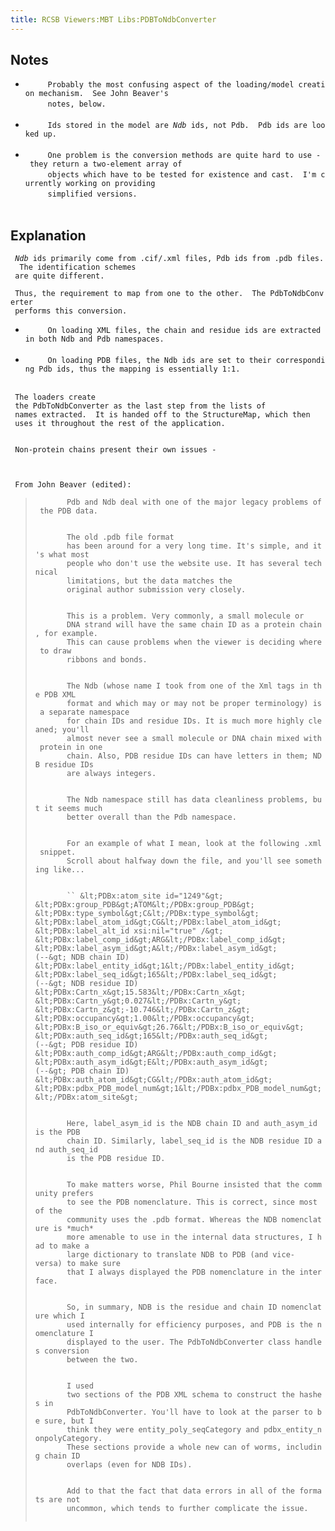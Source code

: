 ```yaml
---
title: RCSB Viewers:MBT Libs:PDBToNdbConverter
---
```


Notes
-----

-   `     Probably the most confusing aspect of the loading/model creation mechanism.  See John Beaver's`  
    `     notes, below.`  
    `   `
-   `     Ids stored in the model are `<em>`Ndb`</em>` ids, not Pdb.  Pdb ids are looked up.`  
    `   `
-   `     One problem is the conversion methods are quite hard to use - they return a two-element array of`  
    `     objects which have to be tested for existence and cast.  I'm currently working on providing`  
    `     simplified versions.`  
    `   `

Explanation
-----------

` `<em>`Ndb`</em>` ids primarily come from .cif/.xml files, Pdb ids from .pdb files.  The identification schemes`  
` are quite different.`

` Thus, the requirement to map from one to the other.  The `<span class="classname">`PdbToNdbConverter`</span>  
` performs this conversion.`

-   `     On loading XML files, the chain and residue ids are extracted in both Ndb and Pdb namespaces.`  
    `   `
-   `     On loading PDB files, the Ndb ids are set to their corresponding Pdb ids, thus the mapping is essentially 1:1.`  
    `   `

` The loaders create`  
` the `<span class="classname">`PdbToNdbConverter`</span>` as the last step from the lists of`  
` names extracted.  It is handed off to the `<span class="classname">`StructureMap`</span>`, which then`  
` uses it throughout the rest of the application.`  
` `

` Non-protein chains present their own issues - `  
` `  
` `

` From John Beaver (edited):`

> `       Pdb and Ndb deal with one of the major legacy problems of the PDB data.`  
> `       `
>
> `       The old .pdb file format`  
> `       has been around for a very long time. It's simple, and it's what most `  
> `       people who don't use the website use. It has several technical `  
> `       limitations, but the data matches the `  
> `       original author submission very closely.`  
> `       `
>
> `       This is a problem. Very commonly, a small molecule or `  
> `       DNA strand will have the same chain ID as a protein chain, for example. `  
> `       This can cause problems when the viewer is deciding where to draw `  
> `       ribbons and bonds.`  
> `       `
>
> `       The Ndb (whose name I took from one of the Xml tags in the PDB XML `  
> `       format and which may or may not be proper terminology) is a separate namespace `  
> `       for chain IDs and residue IDs. It is much more highly cleaned; you'll `  
> `       almost never see a small molecule or DNA chain mixed with protein in one `  
> `       chain. Also, PDB residue IDs can have letters in them; NDB residue IDs `  
> `       are always integers.`  
> `       `
>
> `       The Ndb namespace still has data cleanliness problems, but it seems much `  
> `       better overall than the Pdb namespace.`  
> `       `
>
> `       For an example of what I mean, look at the following .xml snippet.`  
> `       Scroll about halfway down the file, and you'll see something like...`  
> `       `
>
> `       ``
>               &lt;PDBx:atom_site id="1249"&gt;
>                  &lt;PDBx:group_PDB&gt;ATOM&lt;/PDBx:group_PDB&gt;
>                  &lt;PDBx:type_symbol&gt;C&lt;/PDBx:type_symbol&gt;
>                  &lt;PDBx:label_atom_id&gt;CG&lt;/PDBx:label_atom_id&gt;
>                  &lt;PDBx:label_alt_id xsi:nil="true" /&gt;
>                  &lt;PDBx:label_comp_id&gt;ARG&lt;/PDBx:label_comp_id&gt;
>                  &lt;PDBx:label_asym_id&gt;A&lt;/PDBx:label_asym_id&gt;             (--&gt; NDB chain ID)
>                  &lt;PDBx:label_entity_id&gt;1&lt;/PDBx:label_entity_id&gt;
>                  &lt;PDBx:label_seq_id&gt;165&lt;/PDBx:label_seq_id&gt;             (--&gt; NDB residue ID)
>                  &lt;PDBx:Cartn_x&gt;15.583&lt;/PDBx:Cartn_x&gt;
>                  &lt;PDBx:Cartn_y&gt;0.027&lt;/PDBx:Cartn_y&gt;
>                  &lt;PDBx:Cartn_z&gt;-10.746&lt;/PDBx:Cartn_z&gt;
>                  &lt;PDBx:occupancy&gt;1.00&lt;/PDBx:occupancy&gt;
>                  &lt;PDBx:B_iso_or_equiv&gt;26.76&lt;/PDBx:B_iso_or_equiv&gt;
>                  &lt;PDBx:auth_seq_id&gt;165&lt;/PDBx:auth_seq_id&gt;               (--&gt; PDB residue ID)
>                  &lt;PDBx:auth_comp_id&gt;ARG&lt;/PDBx:auth_comp_id&gt;
>                  &lt;PDBx:auth_asym_id&gt;E&lt;/PDBx:auth_asym_id&gt;               (--&gt; PDB chain ID)
>                  &lt;PDBx:auth_atom_id&gt;CG&lt;/PDBx:auth_atom_id&gt;
>                  &lt;PDBx:pdbx_PDB_model_num&gt;1&lt;/PDBx:pdbx_PDB_model_num&gt;
>               &lt;/PDBx:atom_site&gt;
>         `  
> `       `
>
> `       Here, label_asym_id is the NDB chain ID and auth_asym_id is the PDB `  
> `       chain ID. Similarly, label_seq_id is the NDB residue ID and auth_seq_id `  
> `       is the PDB residue ID.`  
> `       `
>
> `       To make matters worse, Phil Bourne insisted that the community prefers `  
> `       to see the PDB nomenclature. This is correct, since most of the `  
> `       community uses the .pdb format. Whereas the NDB nomenclature is *much* `  
> `       more amenable to use in the internal data structures, I had to make a `  
> `       large dictionary to translate NDB to PDB (and vice-versa) to make sure `  
> `       that I always displayed the PDB nomenclature in the interface.`  
> `       `
>
> `       So, in summary, NDB is the residue and chain ID nomenclature which I `  
> `       used internally for efficiency purposes, and PDB is the nomenclature I `  
> `       displayed to the user. The PdbToNdbConverter class handles conversion `  
> `       between the two.`  
> `       `
>
> `       I used `  
> `       two sections of the PDB XML schema to construct the hashes in `  
> `       PdbToNdbConverter. You'll have to look at the parser to be sure, but I `  
> `       think they were entity_poly_seqCategory and pdbx_entity_nonpolyCategory. `  
> `       These sections provide a whole new can of worms, including chain ID `  
> `       overlaps (even for NDB IDs).`  
> `       `
>
> `       Add to that the fact that data errors in all of the formats are not `  
> `       uncommon, which tends to further complicate the issue.`  
> `       `
